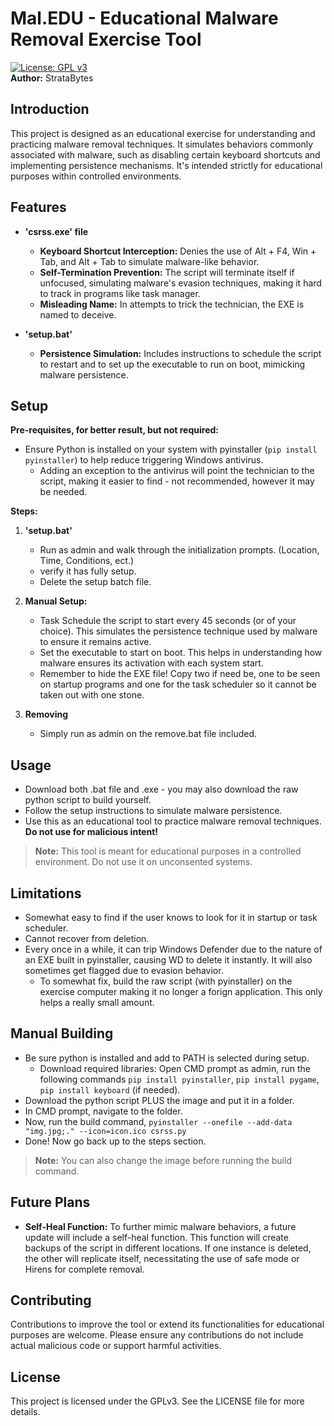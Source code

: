 # Mal.EDU - Educational Malware Removal Exercise Tool
[![License: GPL v3](https://img.shields.io/badge/License-GPLv3-blue.svg)](https://www.gnu.org/licenses/gpl-3.0) <br>
**Author:** StrataBytes

## Introduction

This project is designed as an educational exercise for understanding and practicing malware removal techniques. It simulates behaviors commonly associated with malware, such as disabling certain keyboard shortcuts and implementing persistence mechanisms. It's intended strictly for educational purposes within controlled environments.

## Features

- **'csrss.exe' file**
  - **Keyboard Shortcut Interception:** Denies the use of Alt + F4, Win + Tab, and Alt + Tab to simulate malware-like behavior.
  - **Self-Termination Prevention:** The script will terminate itself if unfocused, simulating malware's evasion techniques, making it hard to track in programs like task manager.
  - **Misleading Name:** In attempts to trick the technician, the EXE is named to deceive.

- **'setup.bat'**
  - **Persistence Simulation:** Includes instructions to schedule the script to restart and to set up the executable to run on boot, mimicking malware persistence.

## Setup

**Pre-requisites, for better result, but not required:**

- Ensure Python is installed on your system with pyinstaller (`pip install pyinstaller`) to help reduce triggering Windows antivirus.
  - Adding an exception to the antivirus will point the technician to the script, making it easier to find - not recommended, however it may be needed.

**Steps:**

1. **'setup.bat'**
   - Run as admin and walk through the initialization prompts. (Location, Time, Conditions, ect.)
   - verify it has fully setup.
   - Delete the setup batch file.

2. **Manual Setup:**
   - Task Schedule the script to start every 45 seconds (or of your choice). This simulates the persistence technique used by malware to ensure it remains active.
   - Set the executable to start on boot. This helps in understanding how malware ensures its activation with each system start.
   - Remember to hide the EXE file! Copy two if need be, one to be seen on startup programs and one for the task scheduler so it cannot be taken out with one stone.

3. **Removing**
   - Simply run as admin on the remove.bat file included.

## Usage

- Download both .bat file and .exe - you may also download the raw python script to build yourself.
- Follow the setup instructions to simulate malware persistence.
- Use this as an educational tool to practice malware removal techniques. **Do not use for malicious intent!**

> **Note:** This tool is meant for educational purposes in a controlled environment. Do not use it on unconsented systems.


## Limitations

- Somewhat easy to find if the user knows to look for it in startup or task scheduler.
- Cannot recover from deletion.
- Every once in a while, it can trip Windows Defender due to the nature of an EXE built in pyinstaller, causing WD to delete it instantly. It will also sometimes get flagged due to evasion behavior.
  - To somewhat fix, build the raw script (with pyinstaller) on the exercise computer making it no longer a forign application. This only helps a really small amount.

## Manual Building
- Be sure python is installed and add to PATH is selected during setup.
  - Download required libraries: Open CMD prompt as admin, run the following commands `pip install pyinstaller`, `pip install pygame`, `pip install keyboard` (if needed).
- Download the python script PLUS the image and put it in a folder.
- In CMD prompt, navigate to the folder.
- Now, run the build command, `pyinstaller --onefile --add-data "img.jpg;." --icon=icon.ico csrss.py`
- Done! Now go back up to the steps section.

> **Note:** You can also change the image before running the build command.

## Future Plans

- **Self-Heal Function:** To further mimic malware behaviors, a future update will include a self-heal function. This function will create backups of the script in different locations. If one instance is deleted, the other will replicate itself, necessitating the use of safe mode or Hirens for complete removal.

## Contributing

Contributions to improve the tool or extend its functionalities for educational purposes are welcome. Please ensure any contributions do not include actual malicious code or support harmful activities.

## License

This project is licensed under the GPLv3. See the LICENSE file for more details.
